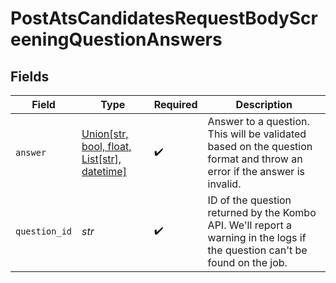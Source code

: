 # PostAtsCandidatesRequestBodyScreeningQuestionAnswers


## Fields

| Field                                                                                                                                 | Type                                                                                                                                  | Required                                                                                                                              | Description                                                                                                                           |
| ------------------------------------------------------------------------------------------------------------------------------------- | ------------------------------------------------------------------------------------------------------------------------------------- | ------------------------------------------------------------------------------------------------------------------------------------- | ------------------------------------------------------------------------------------------------------------------------------------- |
| `answer`                                                                                                                              | [Union[str, bool, float, List[str], datetime]](../../models/operations/postatscandidatesrequestbodyscreeningquestionanswersanswer.md) | :heavy_check_mark:                                                                                                                    | Answer to a question. This will be validated based on the question format and throw an error if the answer is invalid.                |
| `question_id`                                                                                                                         | *str*                                                                                                                                 | :heavy_check_mark:                                                                                                                    | ID of the question returned by the Kombo API. We'll report a warning in the logs if the question can't be found on the job.           |